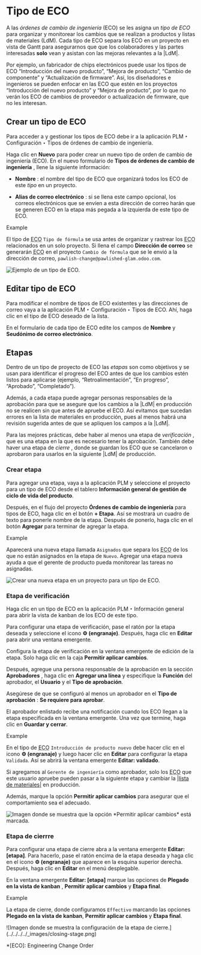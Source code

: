 # Tipo de ECO

A las _órdenes de cambio de ingeniería_ (ECO) se les asigna un _tipo de ECO_
para organizar y monitorear los cambios que se realizan a productos y listas
de materiales (LdM). Cada tipo de ECO separa los ECO en un proyecto en vista
de Gantt para asegurarnos que que los colaboradores y las partes interesadas
**solo** vean y asistan con las mejoras relevantes a la |LdM|.

Por ejemplo, un fabricador de chips electrónicos puede usar los tipos de ECO
“Introducción del nuevo producto”, “Mejora de producto”, “Cambio de
componente” y “Actualización de firmware”. Así, los diseñadores e ingenieros
se pueden enfocar en las ECO que estén en los proyectos “Introducción del
nuevo producto” y “Mejora de producto”, por lo que no verán los ECO de cambios
de proveedor o actualización de firmware, que no les interesan.

## Crear un tipo de ECO

Para acceder a y gestionar los tipos de ECO debe ir a la aplicación PLM ‣
Configuración ‣ Tipos de órdenes de cambio de ingeniería.

Haga clic en **Nuevo** para poder crear un nuevo tipo de orden de cambio de
ingeniería (ECO). En el nuevo formulario de **Tipos de órdenes de cambio de
ingeniería** , llene la siguiente información:

  * **Nombre** : el nombre del tipo de ECO que organizará todos los ECO de este _tipo_ en un proyecto.

  * **Alias de correo electrónico** : si se llena este campo opcional, los correos electrónicos que se envíen a esta dirección de correo harán que se generen ECO en la etapa más pegada a la izquierda de este tipo de ECO.

<div class="alert alert-success">
<p class="alert-title">
Example</p><p>El tipo de <abbr title="Engineering Change Order">ECO</abbr> <code>Tipo de fórmula</code> se usa antes de organizar y rastrear los <abbr title="Engineering Change Order">ECO</abbr> relacionados en un solo proyecto. Si llena el campo <b>Dirección de correo</b> se generarán <abbr title="Engineering Change Order">ECO</abbr> en el proyecto <code>Cambio de fórmula</code> que se le envió a la dirección de correo, <code>pawlish-change@pawlished-glam.odoo.com</code>.</p>
<img alt="Ejemplo de un tipo de ECO." class="align-center" src="../../../../_images/create-eco-type.png"/>
</div>

## Editar tipo de ECO

Para modificar el nombre de tipos de ECO existentes y las direcciones de
correo vaya a la aplicación PLM ‣ Configuración ‣ Tipos de ECO. Ahí, haga clic
en el tipo de ECO deseado de la lista.

En el formulario de cada tipo de ECO edite los campos de **Nombre** y
**Seudónimo de correo electrónico**.

## Etapas

Dentro de un tipo de proyecto de ECO las _etapas_ son como objetivos y se usan
para identificar el progreso del ECO antes de que los cambios estén listos
para aplicarse (ejemplo, “Retroalimentación”, “En progreso”, “Aprobado”,
“Completado”).

Además, a cada etapa puede agregar personas responsables de la aprobación para
que se asegure que los cambios a la |LdM| en producción no se realicen sin que
antes de apruebe el ECO. Así evitamos que sucedan errores en la lista de
materiales en producción, pues al menos habrá una revisión sugerida antes de
que se apliquen los campos a la |LdM|.

Para las mejores prácticas, debe haber al menos una etapa de _verificación_ ,
que es una etapa en la que es necesario tener la aprobación. También debe
haver una etapa de _cierre_ , donde se guardan los ECO que se cancelaron o
aprobaron para usarlos en la siguiente |LdM| de producción.

### Crear etapa

Para agregar una etapa, vaya a la aplicación PLM y seleccione el proyecto para
un tipo de ECO desde el tablero **Información general de gestión de ciclo de
vida del producto**.

Después, en el flujo del proyecto **Órdenes de cambio de ingeniería** para
tipos de ECO, haga clic en el botón **\+ Etapa**. Así se mostrará un cuadro de
texto para ponerle nombre de la etapa. Después de ponerlo, haga clic en el
botón **Agregar** para terminar de agregar la etapa.

<div class="alert alert-success">
<p class="alert-title">
Example</p><p>Aparecerá una nueva etapa llamada <code>Asignados</code> que separa los <abbr title="Engineering Change Order">ECO</abbr> de los que no están asignados en la etapa de <code>Nuevo</code>. Agregar una etapa nueva ayuda a que el gerente de producto pueda monitorear las tareas no asignadas.</p>
<img alt="Crear una nueva etapa en un proyecto para un tipo de ECO." class="align-center" src="../../../../_images/create-stage.png"/>
</div>

### Etapa de verificación

Haga clic en un tipo de ECO en la aplicación PLM ‣ Información general para
abrir la vista de kanban de los ECO de este tipo.

Para configurar una etapa de verificación, pase el ratón por la etapa deseada
y seleccione el icono **⚙️ (engranaje)**. Después, haga clic en **Editar**
para abrir una ventana emergente.

Configura la etapa de verificación en la ventana emergente de edición de la
etapa. Solo haga clic en la caja **Permitir aplicar cambios**.

Después, agregue una persona responsable de la aprobación en la sección
**Aprobadores** , haga clic en **Agregar una línea** y especifique la
**Función** del aprobador, el **Usuario** y el **Tipo de aprobación**.

Asegúrese de que se configuró al menos un aprobador en el **Tipo de
aprobación** : **Se requiere para aprobar**.

El aprobador enlistado recibe una notificación cuando los ECO llegan a la
etapa especificada en la ventana emergente. Una vez que termine, haga clic en
**Guardar y cerrar**.

<div class="alert alert-success">
<p class="alert-title">
Example</p><p>En el tipo de <abbr title="Engineering Change Order">ECO</abbr> <code>Introducción de producto nuevo</code> debe hacer clic en el icono <b>⚙️ (engranaje)</b> y luego hacer clic en <b>Editar</b> para configurar la etapa <code>Validada</code>. Así se abrirá la ventana emergente <b>Editar: validado</b>.</p>
<p>Si agregamos al <code>Gerente de ingeniería</code> como aprobador, solo los <abbr title="Engineering Change Order">ECO</abbr> que este usuario apruebe pueden pasar a la siguiente etapa y cambiar la <a href="#id9"><span class="problematic" id="id10">|lista de materiales|</span></a> en producción.</p>
<p>Además, marque la opción <b>Permitir aplicar cambios</b> para asegurar que el comportamiento sea el adecuado.</p>
<img alt="Imagen donde se muestra que la opción *Permitir aplicar cambios* está marcada." class="align-center" src="../../../../_images/verification-stage.png"/>
</div>

### Etapa de cierrre

Para configurar una etapa de cierre abra a la ventana emergente **Editar:
[etapa]**. Para hacerlo, pase el ratón encima de la etapa deseada y haga clic
en el icono **⚙️ (engranaje)** que aparece en la esquina superior derecha.
Después, haga clic en **Editar** en el menú desplegable.

En la ventana emergente **Editar: [etapa]** marque las opciones de **Plegado
en la vista de kanban** , **Permitir aplicar cambios** y **Etapa final**.

<div class="alert alert-success">
<p class="alert-title">
Example</p><p>La etapa de cierre, donde configuramos <code>Effectivo</code> marcando las opciones <b>Plegado en la vista de kanban</b>, <b>Permitir aplicar cambios</b> y <b>Etapa final</b>.</p>
</div> ![Imagen donde se muestra la configuración de la etapa de
cierre.](../../../../_images/closing-stage.png)

  *[ECO]: Engineering Change Order

